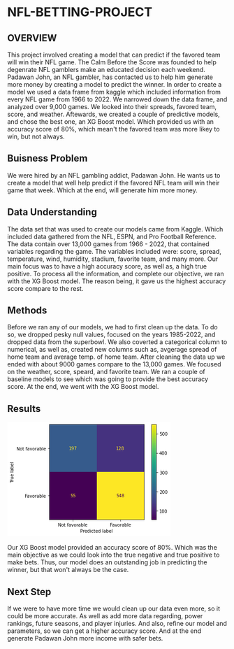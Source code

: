 # NFL-BETTING-PROJECT
## OVERVIEW
This project involved creating a model that can predict if the favored team will win their NFL game. The Calm Before the Score was founded to help degenrate NFL gamblers make an educated decision each weekend. Padawan John, an NFL gambler, has contacted us to help him generate more money by creating a model to predict the winner. In order to create a model we used a data frame from kaggle which included information from every NFL game from 1966 to 2022. We narrowed down the data frame, and analyzed over 9,000 games. We looked into their spreads, favored team, score, and weather. Aftewards, we created a couple of predictive models, and chose the best one, an XG Boost model. Which provided us with an accuracy score of 80%, which mean't the favored team was more likey to win, but not always. 
## Buisness Problem 
We were hired by an NFL gambling addict, Padawan John.  He wants us to create a model that well help predict if the favored NFL team will win their game that week. Which at the end, will generate him more money. 
## Data Understanding 
The data set that was used to create our models came from Kaggle. Which included data gathered from the NFL, ESPN, and Pro Football Reference. The data contain over 13,000 games from 1966 - 2022,  that contained variables regarding the game. The variables included were: score, spread, temperature, wind, humidity, stadium, favorite team, and many more. Our main focus was to have a high accuracy score, as well as, a high true positive. To process all the information, and complete our objective, we ran with the XG Boost model. The reason being, it gave us the highest accuracy score compare to the rest. 
## Methods 
Before we ran any of our models, we had to first clean up the data. To do so, we dropped pesky null values, focused on the years 1985-2022, and dropped data from the superbowl. We also coverted a categorical column to numerical, as well as, created new columns such as, avgerage spread of home team and average temp. of home team. After cleaning the data up we ended with about 9000 games compare to the 13,000 games. We focused on the weather, score, speard, and favorite team. We ran a couple of baseline models to see which was going to provide the best accuracy score. At the end, we went with the XG Boost model. 
## Results 
![xgboost](images/xgboost.png)

Our XG Boost model provided an accuracy score of 80%. Which was the main objective as we could look into the true negative and true positive to make bets. Thus, our model does an outstanding job in predicting the winner, but that won't always be the case. 
## Next Step
If we were to have more time we would clean up our data even more, so it could be more accurate. As well as add more data regarding, power rankings, future seasons, and player injuries. And also, refine our model and parameters, so we can get a higher accuracy score. And at the end generate Padawan John more income with safer bets.